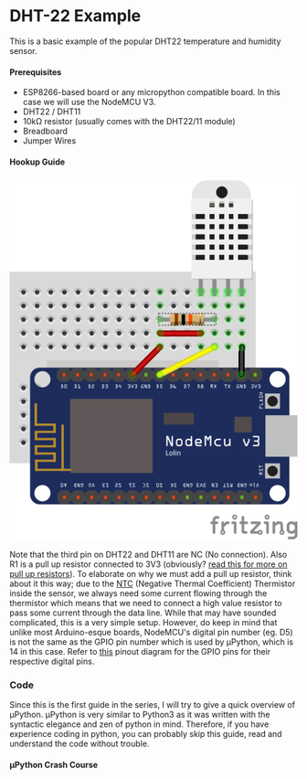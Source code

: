 # DHT-22 Example

This is a basic example of the popular DHT22 temperature and humidity sensor.

#### Prerequisites

- ESP8266-based board or any micropython compatible board. In this case we will use the NodeMCU V3.
- DHT22 / DHT11
- 10kΩ resistor (usually comes with the DHT22/11 module)
- Breadboard
- Jumper Wires

#### Hookup Guide

![DHT22-Hookup](https://raw.githubusercontent.com/harsh2204/Micropython-ESP-8266/master/DHT22-Example/circuit_diagram.png)

Note that the third pin on DHT22 and DHT11 are NC (No connection). Also R1 is a pull up resistor connected to 3V3 (obviously? [read this for more on pull up resistors](https://learn.sparkfun.com/tutorials/pull-up-resistors/all)). To elaborate on why we must add a pull up resistor, think about it this way; due to the [NTC](http://www.resistorguide.com/ntc-thermistor/) (Negative Thermal Coefficient) Thermistor inside the sensor, we always need some current flowing through the thermistor which means that we need to connect a high value resistor to pass some current through the data line.
While that may have sounded complicated, this is a very simple setup. However, do keep in mind that unlike most Arduino-esque boards, NodeMCU's digital pin number (eg. D5) is not the same as the GPIO pin number which is used by µPython, which is 14 in this case. Refer to [this](https://circuits4you.com/wp-content/uploads/2017/12/nodemcu-pinout.png) pinout diagram for the GPIO pins for their respective digital pins.

### Code

Since this is the first guide in the series, I will try to give a quick overview of µPython. µPython is very similar to Python3 as it was written with the syntactic elegance and zen of python in mind. Therefore, if you have experience coding in python, you can probably skip this guide, read and understand the code without trouble.

#### µPython Crash Course
```python

```